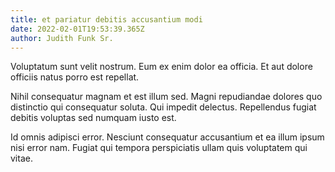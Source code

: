 ```yaml
---
title: et pariatur debitis accusantium modi
date: 2022-02-01T19:53:39.365Z
author: Judith Funk Sr.
---
```


Voluptatum sunt velit nostrum. Eum ex enim dolor ea officia. Et aut dolore officiis natus porro est repellat.

Nihil consequatur magnam et est illum sed. Magni repudiandae dolores quo distinctio qui consequatur soluta. Qui impedit delectus. Repellendus fugiat debitis voluptas sed numquam iusto est.

Id omnis adipisci error. Nesciunt consequatur accusantium et ea illum ipsum nisi error nam. Fugiat qui tempora perspiciatis ullam quis voluptatem qui vitae.
